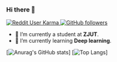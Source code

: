 ### Hi there 👋
<p align="left">
    <a href="https://reddit.com/u/macropower">
    <img alt="Reddit User Karma" src="https://img.shields.io/github/stars/Javesun99?affiliations=OWNER%2CCOLLABORATOR">
  </a>
  <a href="https://github.com/jch12138?tab=followers">
    <img alt="GitHub followers" src="https://img.shields.io/github/followers/Javesun99?color=green&logo=github">
  </a>

</p>

- 🔭 I’m currently a student at **ZJUT**.
- 🌱 I’m currently learning **Deep learning**.

[![Anurag's GitHub stats](https://github-readme-stats.vercel.app/api?username=Javesun99&show_icons=true&theme=radical)]
[![Top Langs](https://github-readme-stats.vercel.app/api/top-langs/?username=Javesun99&theme=radical)]





 


<!--
**Javesun99/Javesun99** is a ✨ _special_ ✨ repository because its `README.md` (this file) appears on your GitHub profile.

Here are some ideas to get you started:

- 🔭 I’m currently a student at **ZJUT**.
- 🌱 I’m currently learning ...
- 👯 I’m looking to collaborate on ...
- 🤔 I’m looking for help with ...
- 💬 Ask me about ...
- 📫 How to reach me: ...
- 😄 Pronouns: ...
- ⚡ Fun fact: ...
-->
